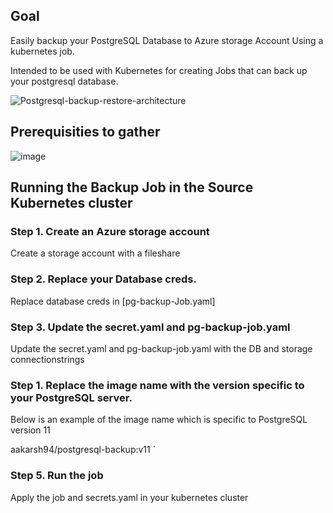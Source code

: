 ## Goal
Easily backup your PostgreSQL Database to Azure storage Account Using a kubernetes job.

Intended to be used with Kubernetes for creating Jobs that can back up your postgresql database.

![Postgresql-backup-restore-architecture](https://user-images.githubusercontent.com/85996087/152222511-8f3946a8-8a5a-4020-9f2c-c8a32a9c7fa1.jpg)

## Prerequisities to gather

![image](https://user-images.githubusercontent.com/85996087/152320313-28c983b5-c8c5-4a9c-ae77-60370887d3c4.png)


## Running the Backup Job in the Source Kubernetes cluster

### Step 1. Create an Azure storage account 

Create a storage account with a fileshare

### Step 2. Replace your Database creds.

Replace database creds in [pg-backup-Job.yaml]

### Step 3. Update the secret.yaml and pg-backup-job.yaml

Update the secret.yaml and pg-backup-job.yaml with the DB and storage connectionstrings

### Step 1. Replace the image name with the version specific to your PostgreSQL server.

Below is an example of the image name which is specific to PostgreSQL version 11

aakarsh94/postgresql-backup:v11 `

### Step 5. Run the job

Apply the job and secrets.yaml in your kubernetes cluster
